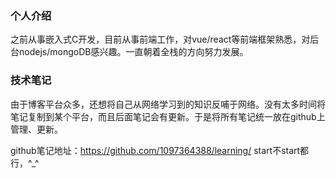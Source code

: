 ### 个人介绍
之前从事嵌入式C开发，目前从事前端工作，对vue/react等前端框架熟悉，对后台nodejs/mongoDB感兴趣。一直朝着全栈的方向努力发展。

### 技术笔记
由于博客平台众多，还想将自己从网络学习到的知识反哺于网络。没有太多时间将笔记复制到某个平台，而且后面笔记会有更新。于是将所有笔记统一放在github上管理、更新。

github笔记地址：https://github.com/1097364388/learning/
start不start都行，^_^


